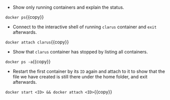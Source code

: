 - Show only running containers and explain the status.

`docker ps`{{copy}}

- Connect to the interactive shell of running `clarus` container and `exit` afterwards.

`docker attach clarus`{{copy}}

- Show that `clarus` container has stopped by listing all containers.

`docker ps -a`{{copy}}

- Restart the first container by its `ID` again and attach to it to show that the file we have created is still there under the home folder, and exit afterwards.

`docker start <ID> && docker attach <ID>`{{copy}}